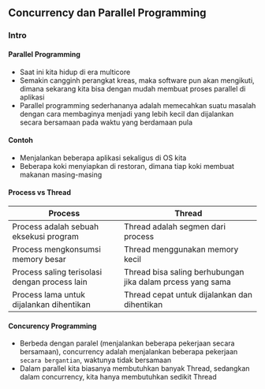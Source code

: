 ## Concurrency dan Parallel Programming

### Intro

#### Parallel Programming

- Saat ini kita hidup di era multicore
- Semakin cangginh perangkat kreas, maka software pun akan mengikuti, dimana sekarang kita bisa dengan mudah membuat proses parallel di aplikasi
- Parallel programming sederhananya adalah memecahkan suatu masalah dengan cara membaginya menjadi yang lebih kecil dan dijalankan secara bersamaan pada waktu yang berdamaan pula

#### Contoh

- Menjalankan beberapa aplikasi sekaligus di OS kita
- Beberapa koki menyiapkan di restoran, dimana tiap koki membuat makanan masing-masing

#### Process vs Thread

| Process                                       | Thread                                                     |
| --------------------------------------------- | ---------------------------------------------------------- |
| Process adalah sebuah eksekusi program        | Thread adalah segmen dari process                          |
| Process mengkonsumsi memory besar             | Thread menggunakan memory kecil                            |
| Process saling terisolasi dengan process lain | Thread bisa saling berhubungan jika dalam prcess yang sama |
| Process lama untuk dijalankan dihentikan      | Thread cepat untuk dijalankan dan dihentikan               |

#### Concurency Programming
* Berbeda dengan paralel (menjalankan beberapa pekerjaan secara bersamaan), concurrency adalah menjalankan beberapa pekerjaan `secara bergantian`, waktunya tidak bersamaan
* Dalam parallel kita biasanya membutuhkan banyak Thread, sedangkan dalam concurrency, kita hanya membutuhkan sedikit Thread